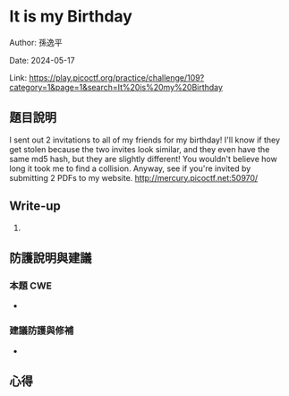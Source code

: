 # It is my Birthday

Author: 孫逸平

Date: 2024-05-17

Link: https://play.picoctf.org/practice/challenge/109?category=1&page=1&search=It%20is%20my%20Birthday

## 題目說明

I sent out 2 invitations to all of my friends for my birthday! I'll know if they get stolen because the two invites look similar, and they even have the same md5 hash, but they are slightly different! You wouldn't believe how long it took me to find a collision. Anyway, see if you're invited by submitting 2 PDFs to my website. http://mercury.picoctf.net:50970/

## Write-up

1. 

## 防護說明與建議

### 本題 CWE

* 

### 建議防護與修補

* 

## 心得
